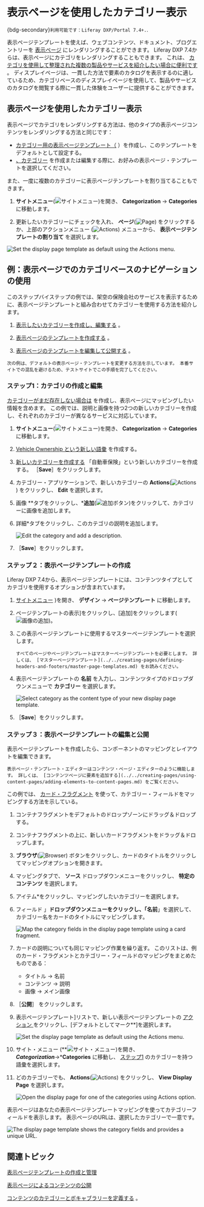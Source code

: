 # 表示ページを使用したカテゴリー表示

{bdg-secondary}`利用可能です：Liferay DXP/Portal 7.4+.`.

表示ページテンプレートを使えば、ウェブコンテンツ、ドキュメント、ブログエントリーを [表示ページ](../../../site-building/displaying-content/using-display-page-templates/publishing-content-with-display-pages.md) にレンダリングすることができます。 Liferay DXP 7.4からは、表示ページにカテゴリをレンダリングすることもできます。 これは、 [カテゴリを使用して整理された複数の製品やサービスを紹介したい場合に便利です](../../../content-authoring-and-management/tags-and-categories/organizing-content-with-categories-and-tags.md) 。 ディスプレイページは、一貫した方法で要素のカタログを表示するのに適しているため、カテゴリベースのディスプレイページを使用して、製品やサービスのカタログを閲覧する際に一貫した体験をユーザーに提供することができます。

## 表示ページを使用したカテゴリー表示

表示ページでカテゴリをレンダリングする方法は、他のタイプの表示ページコンテンツをレンダリングする方法と同じです：

* [カテゴリー用の表示ページテンプレート（](../../creating-pages/using-content-pages/adding-elements-to-content-pages.md) ）を作成し、このテンプレートをデフォルトとして設定する。
* [、カテゴリー](../../../content-authoring-and-management/tags-and-categories/defining-categories-and-vocabularies-for-content.md) を作成または編集する際に、お好みの表示ページ・テンプレートを選択してください。

また、一度に複数のカテゴリーに表示ページテンプレートを割り当てることもできます。

1. **サイトメニュー**(![サイトメニュー](../../../images/icon-product-menu.png))を開き、 **Categorization** &rarr; **Categories** に移動します。

2. 更新したいカテゴリーにチェックを入れ、 **ページ**(![Page](../../../images/icon-page.png)) をクリックするか、上部のアクションメニュー (![Actions](../../../images/icon-actions.png)) メニューから、 **表示ページテンプレートの割り当て** を選択します。

![Set the display page template as default using the Actions menu.](./displaying-categories-using-display-pages/images/01.png)

## 例：表示ページでのカテゴリベースのナビゲーションの使用

このステップバイステップの例では、架空の保険会社のサービスを表示するために、表示ページテンプレートと組み合わせてカテゴリーを使用する方法を紹介します。

1. [表示したいカテゴリーを作成し、編集する](#step-1-creating-and-editing-the-categories) 。

2. [表示ページのテンプレートを作成する](#step-2-creating-the-display-page-template) 。

3. [表示ページのテンプレートを編集して公開する](#step-3-edit-and-publish-the-display-page-template) 。

```{warning}
次の例は、デフォルトの表示ページ・テンプレートを変更する方法を示しています。 本番サイトでの混乱を避けるため、テストサイトでこの手順を完了してください。
```

### ステップ1：カテゴリの作成と編集

[カテゴリーがまだ存在しない場合は](../../../content-authoring-and-management/tags-and-categories/defining-categories-and-vocabularies-for-content.md#creating-categories) を作成し、表示ページにマッピングしたい情報を含めます。 この例では、説明と画像を持つ2つの新しいカテゴリーを作成し、それぞれのカテゴリーが異なるサービスに対応しています。

1. **サイトメニュー**(![サイトメニュー](../../../images/icon-product-menu.png))を開き、 **Categorization** &rarr; **Categories** に移動します。

1. [Vehicle Ownership という新しい語彙](../../../content-authoring-and-management/tags-and-categories/defining-categories-and-vocabularies-for-content.md#defining-vocabularies) を作成する。

1. [新しいカテゴリーを作成する](../../../content-authoring-and-management/tags-and-categories/defining-categories-and-vocabularies-for-content.md#defining-categories) 「自動車保険」という新しいカテゴリーを作成する。 ［**Save**］をクリックします。

1. カテゴリー・アプリケーションで、新しいカテゴリーの **Actions**(![Actions](../../../images/icon-actions.png)) をクリックし、 **Edit** を選択します。

1. 画像 **タブをクリックし、***追加**(![追加ボタン](../../../images/icon-add.png))をクリックして、カテゴリーに画像を追加します。

1. 詳細*タブをクリックし、このカテゴリの説明を追加します。

   ![Edit the category and add a description.](./displaying-categories-using-display-pages/images/02.png)

1. ［**Save**］をクリックします。

### ステップ２：表示ページテンプレートの作成

Liferay DXP 7.4から、表示ページテンプレートには、コンテンツタイプとしてカテゴリを使用するオプションが含まれています。

1. [サイトメニュー](../../../images/icon-product-menu.png) )を開き、 **デザイン** &rarr; **ページテンプレート** に移動します。

1. ページテンプレートの表示]をクリックし、[追加]をクリックします(![画像の追加](../../../images/icon-add.png))。

1. この表示ページテンプレートに使用するマスターページテンプレートを選択します。

   ```{tip}
   すべてのページやページテンプレートはマスターページテンプレートを必要とします。 詳しくは、 [マスターページテンプレート](../../creating-pages/defining-headers-and-footers/master-page-templates.md) をお読みください。
   ```

1. 表示ページテンプレートの **名前** を入力し、コンテンツタイプのドロップダウンメニューで **カテゴリー** を選択します。

   ![Select category as the content type of your new display page template.](./displaying-categories-using-display-pages/images/03.png)

1. ［**Save**］をクリックします。

### ステップ３：表示ページテンプレートの編集と公開

表示ページテンプレートを作成したら、コンポーネントのマッピングとレイアウトを編集できます。

```{tip}
表示ページ・テンプレート・エディターはコンテンツ・ページ・エディターのように機能します。 詳しくは、 [コンテンツページに要素を追加する](../../creating-pages/using-content-pages/adding-elements-to-content-pages.md) をご覧ください。
```

この例では、 [カード・フラグメント](../../creating-pages/page-fragments-and-widgets/using-fragments/default-fragments-reference.md) を使って、カテゴリー・フィールドをマッピングする方法を示している。

1. コンテナフラグメントをデフォルトのドロップゾーンにドラッグ＆ドロップする。

1. コンテナフラグメントの上に、新しいカードフラグメントをドラッグ＆ドロップします。

1. **ブラウザ**(![Browser](../../../images/icon-hierarchy.png)) ボタンをクリックし、カードのタイトルをクリックしてマッピングオプションを開きます。

1. マッピングタブで、 **ソース** ドロップダウンメニューをクリックし、 **特定のコンテンツ** を選択します。

1. アイテム*をクリックし、マッピングしたいカテゴリーを選択します。

1. フィールド 」**ドロップダウンメニューをクリックし、「名前**」を選択して、カテゴリー名をカードのタイトルにマッピングします。

   ![Map the category fields in the display page template using a card fragment.](./displaying-categories-using-display-pages/images/04.png)

1. カードの説明についても同じマッピング作業を繰り返す。 このリストは、例のカード・フラグメントとカテゴリー・フィールドのマッピングをまとめたものである：

   * タイトル &rarr; 名前
   * コンテンツ &rarr; 説明
   * 画像 &rarr; メイン画像

1. ［**公開**］ をクリックします。

1. 表示ページテンプレート]リストで、新しい表示ページテンプレートの [アクション ](**![Actions](../../../images/icon-actions.png) ) をクリックし、[デフォルトとしてマーク**]を選択します。

   ![Set the display page template as default using the Actions menu.](./displaying-categories-using-display-pages/images/05.png)

1. サイト・メニュー (**![サイト・メニュー](../../../images/icon-product-menu.png))を開き、***Categorization***&rarr;***Categories** に移動し、 [ステップ1](#step-1-creating-and-editing-the-categories) のカテゴリーを持つ語彙を選択します。

1. どのカテゴリーでも、 **Actions**(![Actions](../../../images/icon-actions.png)) をクリックし、 **View Display Page** を選択します。

    ![Open the display page for one of the categories using Actions option.](./displaying-categories-using-display-pages/images/06.png)

表示ページはあなたの表示ページテンプレートマッピングを使ってカテゴリーフィールドを表示します。 表示ページのURLは、選択したカテゴリーで一意です。

![The display page template shows the category fields and provides a unique URL.](./displaying-categories-using-display-pages/images/07.png)

## 関連トピック

[表示ページテンプレートの作成と管理](./creating-and-managing-display-page-templates.md) 

[表示ページによるコンテンツの公開](./publishing-content-with-display-pages.md) 

[コンテンツのカテゴリーとボキャブラリーを定義する](../../../content-authoring-and-management/tags-and-categories/defining-categories-and-vocabularies-for-content.md) 。
